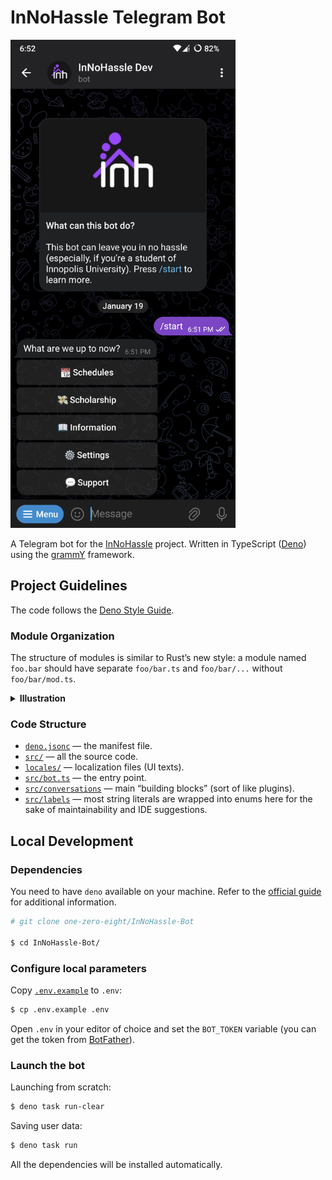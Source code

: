 # InNoHassle Telegram Bot

<img src="assets/screenshot.png" width="360px">

A Telegram bot for the [InNoHassle](https://innohassle.ru/) project. Written in
TypeScript ([Deno](https://deno.com/)) using the [grammY](https://grammy.dev/)
framework.

## Project Guidelines

The code follows the
[Deno Style Guide](https://docs.deno.com/runtime/manual/references/contributing/style_guide).

### Module Organization

The structure of modules is similar to Rust’s new style: a module named
`foo.bar` should have separate `foo/bar.ts` and `foo/bar/...` without
`foo/bar/mod.ts`.

<details>
<summary><b>Illustration</b></summary>

✅ Good:

```text
src/
├── foo/
│   ├── bar/
│   │   └── ...
│   ├── bar.ts
│   └── ...
├── foo.ts
└── ...
```

🚫 Bad:

```text
src/
├── foo/
│   ├── bar/
│   │   ├── mod.ts
│   │   └── ...
│   ├── mod.ts
│   └── ...
└── ...
```

</details>

### Code Structure

- [`deno.jsonc`](deno.jsonc) — the manifest file.
- [`src/`](src/) — all the source code.
- [`locales/`](locales/) — localization files (UI texts).
- [`src/bot.ts`](src/bot.ts) — the entry point.
- [`src/conversations`](src/conversations) — main “building blocks” (sort of
  like plugins).
- [`src/labels`](src/labels) — most string literals are wrapped into enums here
  for the sake of maintainability and IDE suggestions.

## Local Development

### Dependencies

You need to have `deno` available on your machine. Refer to the
[official guide](https://docs.deno.com/runtime/manual/getting_started/installation)
for additional information.

```sh
# git clone one-zero-eight/InNoHassle-Bot

$ cd InNoHassle-Bot/
```

### Configure local parameters

Copy [`.env.example`](.env.example) to `.env`:

```sh
$ cp .env.example .env
```

Open `.env` in your editor of choice and set the `BOT_TOKEN` variable (you can
get the token from [BotFather](https://t.me/BotFather)).

### Launch the bot

Launching from scratch:

```sh
$ deno task run-clear
```

Saving user data:

```sh
$ deno task run
```

All the dependencies will be installed automatically.
